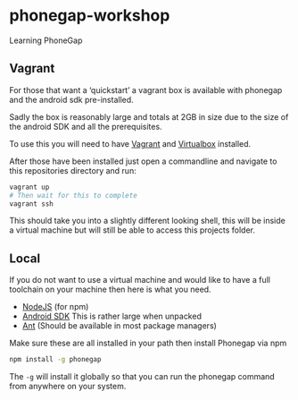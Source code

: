 phonegap-workshop
=================

Learning PhoneGap


Vagrant
-------

For those that want a ‘quickstart’ a vagrant box is available with phonegap and the android sdk  pre-installed.

Sadly the box is reasonably large and totals at 2GB in size due to the size of the android SDK and all the prerequisites.

To use this you will need to have [Vagrant](http://www.vagrantup.com/) and [Virtualbox](https://www.virtualbox.org/) installed.

After those have been installed just open a commandline and navigate to this repositories directory and run:
```bash
vagrant up
# Then wait for this to complete
vagrant ssh
```
This should take you into a slightly different looking shell, this will be inside a virtual machine but will still be able to access this projects folder.

Local
-----

If you do not want to use a virtual machine and would like to have a full toolchain on your machine then here is what you need.

- [NodeJS](http://nodejs.org) (for npm)
- [Android SDK](https://developer.android.com/sdk) This is rather large when unpacked
- [Ant](https://ant.apache.org/manual/install.html) (Should be available in most package managers)

Make sure these are all installed in your path then install Phonegap via npm
```bash
npm install -g phonegap
```
The ```-g``` will install it globally so that you can run the phonegap command from anywhere on your system.
